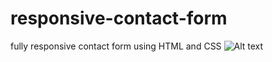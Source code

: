 # responsive-contact-form
fully responsive contact form using HTML and CSS
![Alt text](https://github.com/chatrapathi-002/images/blob/main/contact1.png)

